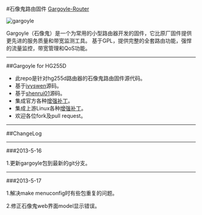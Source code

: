 #石像鬼路由固件 [Gargoyle-Router](http://gargoyle-router.com)

![gargoyle](https://secure.gravatar.com/avatar/bb56a0491ab33229aeca30b5c4bfc65a?s=420&d=https://a248.e.akamai.net/assets.github.com%2Fimages%2Fgravatars%2Fgravatar-org-420.png)

Gargoyle（石像鬼）是一个为常用的小型路由器开发的固件，它比原厂固件提供更先进的服务质量和带宽监测工具。
基于GPL，提供完整的全套路由功能，强悍的流量监控，带宽管理和QoS功能。

---

##Gargoyle for HG255D
* 此repo是针对hg255d路由器的石像鬼路由固件源代码。
* 基于[ivyswen](https://github.com/ivyswen/gargoyle)源码。
* 基于[shenrui01](https://github.com/shenrui01/attitude_adjustment)源码。
* 集成官方各种[增强补丁](http://patchwork.openwrt.org/)。
* 集成上游Linux各种[增强补丁](http://patchwork.kernel.org/)。
* 欢迎各位fork及pull request。

---

##ChangeLog

---

###2013-5-16

1.更新gargoyle包到最新的git分支。

---

###2013-5-17

1.解决make menuconfig时有些包重复的问题。

2.修正石像鬼web界面model显示错误。
